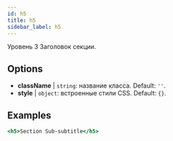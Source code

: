 ```yaml
---
id: h5
title: h5
sidebar_label: h5
---
```


Уровень 3 Заголовок секции.

## Options

* __className__ | `string`: название класса. Default: `''`.
* __style__ | `object`: встроенные стили CSS. Default: `{}`.


## Examples

```jsx live
<h5>Section Sub-subtitle</h5>
```

